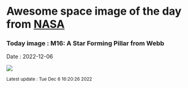 
# Awesome space image of the day from [NASA](https://api.nasa.gov/)

### Today image : M16: A Star Forming Pillar from Webb
Date : 2022-12-06

![](https://apod.nasa.gov/apod/image/2212/M16Pillar_WebbOzsarac_960.jpg)

<small>Latest update : Tue Dec  6 16:20:26 2022</small>
        